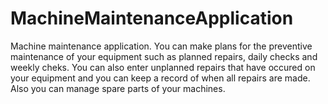 # MachineMaintenanceApplication
Machine maintenance application. You can make plans for the preventive maintenance of your equipment such as planned repairs, daily checks and weekly cheks. You can also enter unplanned repairs that have occured on your equipment and you can keep a record of when all repairs are made. Also you can manage spare parts of your machines.
